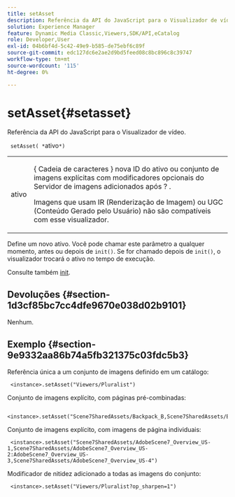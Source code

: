 ```yaml
---
title: setAsset
description: Referência da API do JavaScript para o Visualizador de vídeo.
solution: Experience Manager
feature: Dynamic Media Classic,Viewers,SDK/API,eCatalog
role: Developer,User
exl-id: 04b6bf4d-5c42-49e9-b585-de75ebf6c89f
source-git-commit: edc127dc6e2ae2d9bd5feed08c8bc896c8c39747
workflow-type: tm+mt
source-wordcount: '115'
ht-degree: 0%

---
```


# setAsset{#setasset}

Referência da API do JavaScript para o Visualizador de vídeo.

` setAsset( *`ativo`*)`

<table id="table_896DFF34A68A403DB93A6D597461A573"> 
 <tbody> 
  <tr> 
   <td colname="col1"> <p> <span class="codeph"> <span class="varname"> ativo </span> </span> </p> </td> 
   <td colname="col2"> <p>{ <span class="codeph"> Cadeia de caracteres </span>} nova ID do ativo ou conjunto de imagens explícitas com modificadores opcionais do Servidor de imagens adicionados após <span class="codeph"> ? </span>. </p> <p> Imagens que usam IR (Renderização de Imagem) ou UGC (Conteúdo Gerado pelo Usuário) não são compatíveis com esse visualizador. </p> </td> 
  </tr> 
 </tbody> 
</table>

Define um novo ativo. Você pode chamar este parâmetro a qualquer momento, antes ou depois de `init()`. Se for chamado depois de `init()`, o visualizador trocará o ativo no tempo de execução.

Consulte também [init](../../../c-html5-s7-aem-asset-viewers/c-html5-20-ecatalog-viewer-about/c-html5-20-ecatalog-viewer-javascriptapiref/r-html5-ecatalog-viewer-20-javascriptapiref-init.md#reference-aee94dd92a28410784f7a1792e28683b).

## Devoluções {#section-1d3cf85bc7cc4dfe9670e038d02b9101}

Nenhum.

## Exemplo {#section-9e9332aa86b74a5fb321375c03fdc5b3}

Referência única a um conjunto de imagens definido em um catálogo:

```
 <instance>.setAsset("Viewers/Pluralist")
```

Conjunto de imagens explícito, com páginas pré-combinadas:

```
 <instance>.setAsset("Scene7SharedAssets/Backpack_B,Scene7SharedAssets/Backpack_C,Scene7SharedAssets/Backpack_H,Scene7SharedAssets/Backpack_J")
```

Conjunto de imagens explícito, com imagens de página individuais:

```
 <instance>.setAsset("Scene7SharedAssets/AdobeScene7_Overview_US-1,Scene7SharedAssets/AdobeScene7_Overview_US-2:AdobeScene7_Overview_US-3,Scene7SharedAssets/AdobeScene7_Overview_US-4")
```

Modificador de nitidez adicionado a todas as imagens do conjunto:

```
 <instance>.setAsset("Viewers/Pluralist?op_sharpen=1")
```
